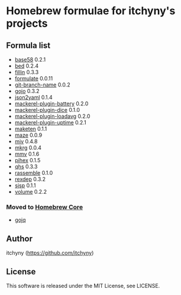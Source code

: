 # Homebrew formulae for itchyny's projects
## Formula list

- [base58](https://github.com/itchyny/base58-go) 0.2.1
- [bed](https://github.com/itchyny/bed) 0.2.4
- [fillin](https://github.com/itchyny/fillin) 0.3.3
- [formulate](https://github.com/itchyny/formulate) 0.0.11
- [git-branch-name](https://github.com/itchyny/git-branch-name) 0.0.2
- [gojo](https://github.com/itchyny/gojo) 0.3.2
- [json2yaml](https://github.com/itchyny/json2yaml) 0.1.4
- [mackerel-plugin-battery](https://github.com/itchyny/mackerel-plugin-battery) 0.2.0
- [mackerel-plugin-dice](https://github.com/itchyny/mackerel-plugin-dice) 0.1.0
- [mackerel-plugin-loadavg](https://github.com/itchyny/mackerel-plugin-loadavg) 0.2.0
- [mackerel-plugin-uptime](https://github.com/itchyny/mackerel-plugin-uptime) 0.2.1
- [maketen](https://github.com/itchyny/maketen-go) 0.1.1
- [maze](https://github.com/itchyny/maze) 0.0.9
- [miv](https://github.com/itchyny/miv) 0.4.8
- [mkrg](https://github.com/itchyny/mkrg) 0.0.4
- [mmv](https://github.com/itchyny/mmv) 0.1.6
- [pihex](https://github.com/itchyny/pihex-rs) 0.1.5
- [qhs](https://github.com/itchyny/qhs) 0.3.3
- [rassemble](https://github.com/itchyny/rassemble-go) 0.1.0
- [rexdep](https://github.com/itchyny/rexdep) 0.3.2
- [sjsp](https://github.com/itchyny/sjsp) 0.1.1
- [volume](https://github.com/itchyny/volume-go) 0.2.2

### Moved to [Homebrew Core](https://github.com/Homebrew/homebrew-core)
- [gojq](https://github.com/itchyny/gojq)

## Author
itchyny (https://github.com/itchyny)

## License
This software is released under the MIT License, see LICENSE.
